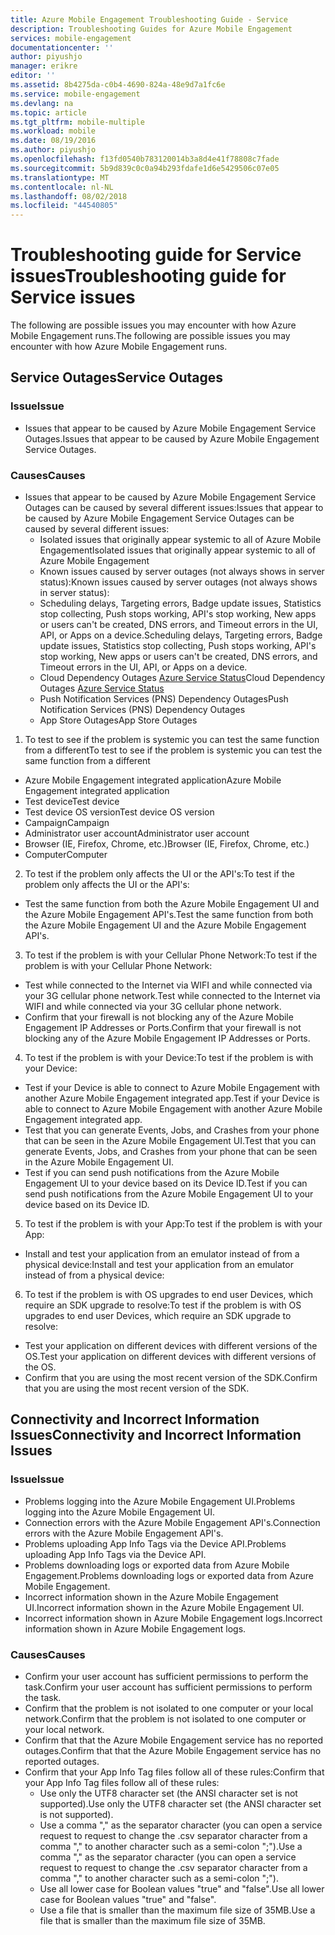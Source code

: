 ```yaml
---
title: Azure Mobile Engagement Troubleshooting Guide - Service
description: Troubleshooting Guides for Azure Mobile Engagement
services: mobile-engagement
documentationcenter: ''
author: piyushjo
manager: erikre
editor: ''
ms.assetid: 8b4275da-c0b4-4690-824a-48e9d7a1fc6e
ms.service: mobile-engagement
ms.devlang: na
ms.topic: article
ms.tgt_pltfrm: mobile-multiple
ms.workload: mobile
ms.date: 08/19/2016
ms.author: piyushjo
ms.openlocfilehash: f13fd0540b783120014b3a8d4e41f78808c7fade
ms.sourcegitcommit: 5b9d839c0c0a94b293fdafe1d6e5429506c07e05
ms.translationtype: MT
ms.contentlocale: nl-NL
ms.lasthandoff: 08/02/2018
ms.locfileid: "44540805"
---
```

# <a name="troubleshooting-guide-for-service-issues"></a><span data-ttu-id="ec8c9-103">Troubleshooting guide for Service issues</span><span class="sxs-lookup"><span data-stu-id="ec8c9-103">Troubleshooting guide for Service issues</span></span>
<span data-ttu-id="ec8c9-104">The following are possible issues you may encounter with how Azure Mobile Engagement runs.</span><span class="sxs-lookup"><span data-stu-id="ec8c9-104">The following are possible issues you may encounter with how Azure Mobile Engagement runs.</span></span>

## <a name="service-outages"></a><span data-ttu-id="ec8c9-105">Service Outages</span><span class="sxs-lookup"><span data-stu-id="ec8c9-105">Service Outages</span></span>
### <a name="issue"></a><span data-ttu-id="ec8c9-106">Issue</span><span class="sxs-lookup"><span data-stu-id="ec8c9-106">Issue</span></span>
* <span data-ttu-id="ec8c9-107">Issues that appear to be caused by Azure Mobile Engagement Service Outages.</span><span class="sxs-lookup"><span data-stu-id="ec8c9-107">Issues that appear to be caused by Azure Mobile Engagement Service Outages.</span></span>

### <a name="causes"></a><span data-ttu-id="ec8c9-108">Causes</span><span class="sxs-lookup"><span data-stu-id="ec8c9-108">Causes</span></span>
* <span data-ttu-id="ec8c9-109">Issues that appear to be caused by Azure Mobile Engagement Service Outages can be caused by several different issues:</span><span class="sxs-lookup"><span data-stu-id="ec8c9-109">Issues that appear to be caused by Azure Mobile Engagement Service Outages can be caused by several different issues:</span></span>
  * <span data-ttu-id="ec8c9-110">Isolated issues that originally appear systemic to all of Azure Mobile Engagement</span><span class="sxs-lookup"><span data-stu-id="ec8c9-110">Isolated issues that originally appear systemic to all of Azure Mobile Engagement</span></span>
  * <span data-ttu-id="ec8c9-111">Known issues caused by server outages (not always shows in server status):</span><span class="sxs-lookup"><span data-stu-id="ec8c9-111">Known issues caused by server outages (not always shows in server status):</span></span>
  * <span data-ttu-id="ec8c9-112">Scheduling delays, Targeting errors, Badge update issues, Statistics stop collecting, Push stops working, API's stop working, New apps or users can't be created, DNS errors, and Timeout errors in the UI, API, or Apps on a device.</span><span class="sxs-lookup"><span data-stu-id="ec8c9-112">Scheduling delays, Targeting errors, Badge update issues, Statistics stop collecting, Push stops working, API's stop working, New apps or users can't be created, DNS errors, and Timeout errors in the UI, API, or Apps on a device.</span></span>
  * <span data-ttu-id="ec8c9-113">Cloud Dependency Outages [Azure Service Status](http://status.azure.com/)</span><span class="sxs-lookup"><span data-stu-id="ec8c9-113">Cloud Dependency Outages [Azure Service Status](http://status.azure.com/)</span></span>
  * <span data-ttu-id="ec8c9-114">Push Notification Services (PNS) Dependency Outages</span><span class="sxs-lookup"><span data-stu-id="ec8c9-114">Push Notification Services (PNS) Dependency Outages</span></span>
  * <span data-ttu-id="ec8c9-115">App Store Outages</span><span class="sxs-lookup"><span data-stu-id="ec8c9-115">App Store Outages</span></span>

1) <span data-ttu-id="ec8c9-116">To test to see if the problem is systemic you can test the same function from a different</span><span class="sxs-lookup"><span data-stu-id="ec8c9-116">To test to see if the problem is systemic you can test the same function from a different</span></span>

* <span data-ttu-id="ec8c9-117">Azure Mobile Engagement integrated application</span><span class="sxs-lookup"><span data-stu-id="ec8c9-117">Azure Mobile Engagement integrated application</span></span>
* <span data-ttu-id="ec8c9-118">Test device</span><span class="sxs-lookup"><span data-stu-id="ec8c9-118">Test device</span></span>
* <span data-ttu-id="ec8c9-119">Test device OS version</span><span class="sxs-lookup"><span data-stu-id="ec8c9-119">Test device OS version</span></span>
* <span data-ttu-id="ec8c9-120">Campaign</span><span class="sxs-lookup"><span data-stu-id="ec8c9-120">Campaign</span></span>
* <span data-ttu-id="ec8c9-121">Administrator user account</span><span class="sxs-lookup"><span data-stu-id="ec8c9-121">Administrator user account</span></span>
* <span data-ttu-id="ec8c9-122">Browser (IE, Firefox, Chrome, etc.)</span><span class="sxs-lookup"><span data-stu-id="ec8c9-122">Browser (IE, Firefox, Chrome, etc.)</span></span>
* <span data-ttu-id="ec8c9-123">Computer</span><span class="sxs-lookup"><span data-stu-id="ec8c9-123">Computer</span></span>

2) <span data-ttu-id="ec8c9-124">To test if the problem only affects the UI or the API's:</span><span class="sxs-lookup"><span data-stu-id="ec8c9-124">To test if the problem only affects the UI or the API's:</span></span>

* <span data-ttu-id="ec8c9-125">Test the same function from both the Azure Mobile Engagement UI and the Azure Mobile Engagement API's.</span><span class="sxs-lookup"><span data-stu-id="ec8c9-125">Test the same function from both the Azure Mobile Engagement UI and the Azure Mobile Engagement API's.</span></span>

3) <span data-ttu-id="ec8c9-126">To test if the problem is with your Cellular Phone Network:</span><span class="sxs-lookup"><span data-stu-id="ec8c9-126">To test if the problem is with your Cellular Phone Network:</span></span>

* <span data-ttu-id="ec8c9-127">Test while connected to the Internet via WIFI and while connected via your 3G cellular phone network.</span><span class="sxs-lookup"><span data-stu-id="ec8c9-127">Test while connected to the Internet via WIFI and while connected via your 3G cellular phone network.</span></span>
* <span data-ttu-id="ec8c9-128">Confirm that your firewall is not blocking any of the Azure Mobile Engagement IP Addresses or Ports.</span><span class="sxs-lookup"><span data-stu-id="ec8c9-128">Confirm that your firewall is not blocking any of the Azure Mobile Engagement IP Addresses or Ports.</span></span>

4) <span data-ttu-id="ec8c9-129">To test if the problem is with your Device:</span><span class="sxs-lookup"><span data-stu-id="ec8c9-129">To test if the problem is with your Device:</span></span>

* <span data-ttu-id="ec8c9-130">Test if your Device is able to connect to Azure Mobile Engagement with another Azure Mobile Engagement integrated app.</span><span class="sxs-lookup"><span data-stu-id="ec8c9-130">Test if your Device is able to connect to Azure Mobile Engagement with another Azure Mobile Engagement integrated app.</span></span>
* <span data-ttu-id="ec8c9-131">Test that you can generate Events, Jobs, and Crashes from your phone that can be seen in the Azure Mobile Engagement UI.</span><span class="sxs-lookup"><span data-stu-id="ec8c9-131">Test that you can generate Events, Jobs, and Crashes from your phone that can be seen in the Azure Mobile Engagement UI.</span></span> 
* <span data-ttu-id="ec8c9-132">Test if you can send push notifications from the Azure Mobile Engagement UI to your device based on its Device ID.</span><span class="sxs-lookup"><span data-stu-id="ec8c9-132">Test if you can send push notifications from the Azure Mobile Engagement UI to your device based on its Device ID.</span></span> 

5) <span data-ttu-id="ec8c9-133">To test if the problem is with your App:</span><span class="sxs-lookup"><span data-stu-id="ec8c9-133">To test if the problem is with your App:</span></span>

* <span data-ttu-id="ec8c9-134">Install and test your application from an emulator instead of from a physical device:</span><span class="sxs-lookup"><span data-stu-id="ec8c9-134">Install and test your application from an emulator instead of from a physical device:</span></span>

6) <span data-ttu-id="ec8c9-135">To test if the problem is with OS upgrades to end user Devices, which require an SDK upgrade to resolve:</span><span class="sxs-lookup"><span data-stu-id="ec8c9-135">To test if the problem is with OS upgrades to end user Devices, which require an SDK upgrade to resolve:</span></span>

* <span data-ttu-id="ec8c9-136">Test your application on different devices with different versions of the OS.</span><span class="sxs-lookup"><span data-stu-id="ec8c9-136">Test your application on different devices with different versions of the OS.</span></span>
* <span data-ttu-id="ec8c9-137">Confirm that you are using the most recent version of the SDK.</span><span class="sxs-lookup"><span data-stu-id="ec8c9-137">Confirm that you are using the most recent version of the SDK.</span></span>

## <a name="connectivity-and-incorrect-information-issues"></a><span data-ttu-id="ec8c9-138">Connectivity and Incorrect Information Issues</span><span class="sxs-lookup"><span data-stu-id="ec8c9-138">Connectivity and Incorrect Information Issues</span></span>
### <a name="issue"></a><span data-ttu-id="ec8c9-139">Issue</span><span class="sxs-lookup"><span data-stu-id="ec8c9-139">Issue</span></span>
* <span data-ttu-id="ec8c9-140">Problems logging into the Azure Mobile Engagement UI.</span><span class="sxs-lookup"><span data-stu-id="ec8c9-140">Problems logging into the Azure Mobile Engagement UI.</span></span>
* <span data-ttu-id="ec8c9-141">Connection errors with the Azure Mobile Engagement API's.</span><span class="sxs-lookup"><span data-stu-id="ec8c9-141">Connection errors with the Azure Mobile Engagement API's.</span></span>
* <span data-ttu-id="ec8c9-142">Problems uploading App Info Tags via the Device API.</span><span class="sxs-lookup"><span data-stu-id="ec8c9-142">Problems uploading App Info Tags via the Device API.</span></span>
* <span data-ttu-id="ec8c9-143">Problems downloading logs or exported data from Azure Mobile Engagement.</span><span class="sxs-lookup"><span data-stu-id="ec8c9-143">Problems downloading logs or exported data from Azure Mobile Engagement.</span></span>
* <span data-ttu-id="ec8c9-144">Incorrect information shown in the Azure Mobile Engagement UI.</span><span class="sxs-lookup"><span data-stu-id="ec8c9-144">Incorrect information shown in the Azure Mobile Engagement UI.</span></span>
* <span data-ttu-id="ec8c9-145">Incorrect information shown in Azure Mobile Engagement logs.</span><span class="sxs-lookup"><span data-stu-id="ec8c9-145">Incorrect information shown in Azure Mobile Engagement logs.</span></span>

### <a name="causes"></a><span data-ttu-id="ec8c9-146">Causes</span><span class="sxs-lookup"><span data-stu-id="ec8c9-146">Causes</span></span>
* <span data-ttu-id="ec8c9-147">Confirm your user account has sufficient permissions to perform the task.</span><span class="sxs-lookup"><span data-stu-id="ec8c9-147">Confirm your user account has sufficient permissions to perform the task.</span></span>
* <span data-ttu-id="ec8c9-148">Confirm that the problem is not isolated to one computer or your local network.</span><span class="sxs-lookup"><span data-stu-id="ec8c9-148">Confirm that the problem is not isolated to one computer or your local network.</span></span>
* <span data-ttu-id="ec8c9-149">Confirm that that the Azure Mobile Engagement service has no reported outages.</span><span class="sxs-lookup"><span data-stu-id="ec8c9-149">Confirm that that the Azure Mobile Engagement service has no reported outages.</span></span>
* <span data-ttu-id="ec8c9-150">Confirm that your App Info Tag files follow all of these rules:</span><span class="sxs-lookup"><span data-stu-id="ec8c9-150">Confirm that your App Info Tag files follow all of these rules:</span></span>
  * <span data-ttu-id="ec8c9-151">Use only the UTF8 character set (the ANSI character set is not supported).</span><span class="sxs-lookup"><span data-stu-id="ec8c9-151">Use only the UTF8 character set (the ANSI character set is not supported).</span></span>
  * <span data-ttu-id="ec8c9-152">Use a comma "," as the separator character (you can open a service request to request to change the .csv separator character from a comma "," to another character such as a semi-colon ";").</span><span class="sxs-lookup"><span data-stu-id="ec8c9-152">Use a comma "," as the separator character (you can open a service request to request to change the .csv separator character from a comma "," to another character such as a semi-colon ";").</span></span>
  * <span data-ttu-id="ec8c9-153">Use all lower case for Boolean values "true" and "false".</span><span class="sxs-lookup"><span data-stu-id="ec8c9-153">Use all lower case for Boolean values "true" and "false".</span></span>
  * <span data-ttu-id="ec8c9-154">Use a file that is smaller than the maximum file size of 35MB.</span><span class="sxs-lookup"><span data-stu-id="ec8c9-154">Use a file that is smaller than the maximum file size of 35MB.</span></span>

